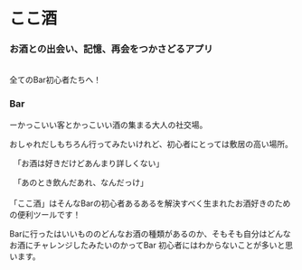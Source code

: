 # ここ酒 
### お酒との出会い、記憶、再会をつかさどるアプリ
<br />
全てのBar初心者たちへ！
<br />

### Bar
ーかっこいい客とかっこいい酒の集まる大人の社交場。

おしゃれだしもちろん行ってみたいけれど、初心者にとっては敷居の高い場所。



　「お酒は好きだけどあんまり詳しくない」

　「あのとき飲んだあれ、なんだっけ」
 <br />
 <br />
「ここ酒」はそんなBarの初心者あるあるを解決すべく生まれたお酒好きのための便利ツールです！

Barに行ったはいいもののどんなお酒の種類があるのか、そもそも自分はどんなお酒にチャレンジしたみたいのかってBar
初心者にはわからないことが多いと思います。






